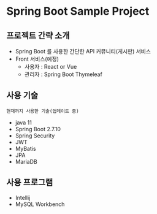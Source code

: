 # Spring Boot Sample Project

## 프로젝트 간략 소개

- Spring Boot 를 사용한 간단한 API 커뮤니티(게시판) 서비스
- Front 서비스(예정)
  - 사용자 : React or Vue
  - 관리자 : Spring Boot Thymeleaf

## 사용 기술

```
현재까지 사용한 기술(업데이트 중)
```

- java 11
- Spring Boot 2.7.10
- Spring Security
- JWT
- MyBatis
- JPA
- MariaDB

## 사용 프로그램

- Intellij 
- MySQL Workbench 